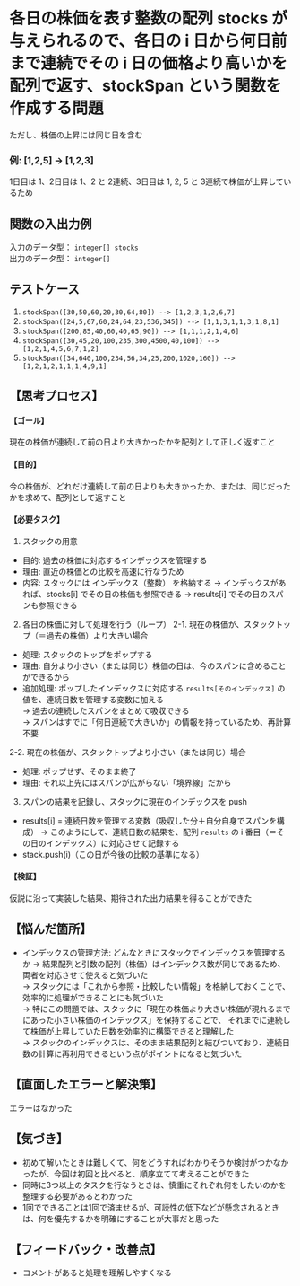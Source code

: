 # 各日の株価を表す整数の配列 stocks が与えられるので、各日の i 日から何日前まで連続でその i 日の価格より高いかを配列で返す、stockSpan という関数を作成する問題
ただし、株価の上昇には同じ日を含む

### 例: [1,2,5] → [1,2,3] 
1日目は 1、2日目は 1、2 と 2連続、3日目は 1, 2, 5 と 3連続で株価が上昇しているため

## 関数の入出力例
入力のデータ型： `integer[] stocks`  
出力のデータ型： `integer[]`  


## テストケース
1. `stockSpan([30,50,60,20,30,64,80]) --> [1,2,3,1,2,6,7]`  
2. `stockSpan([24,5,67,60,24,64,23,536,345]) --> [1,1,3,1,1,3,1,8,1]`  
3. `stockSpan([200,85,40,60,40,65,90]) --> [1,1,1,2,1,4,6]`  
4. `stockSpan([30,45,20,100,235,300,4500,40,100]) --> [1,2,1,4,5,6,7,1,2]`  
5. `stockSpan([34,640,100,234,56,34,25,200,1020,160]) --> [1,2,1,2,1,1,1,4,9,1]`  


## 【思考プロセス】
#### 【ゴール】  
現在の株価が連続して前の日より大きかったかを配列として正しく返すこと

#### 【目的】
今の株価が、どれだけ連続して前の日よりも大きかったか、または、同じだったかを求めて、配列として返すこと  
  
#### 【必要タスク】
1. スタックの用意
- 目的: 過去の株価に対応するインデックスを管理する
- 理由: 直近の株価との比較を高速に行なうため
- 内容: スタックには インデックス（整数） を格納する
→ インデックスがあれば、stocks[i] でその日の株価も参照できる
→ results[i] でその日のスパンも参照できる

2. 各日の株価に対して処理を行う（ループ）
2-1. 現在の株価が、スタックトップ（＝過去の株価）より大きい場合  
- 処理: スタックのトップをポップする
- 理由: 自分より小さい（または同じ）株価の日は、今のスパンに含めることができるから
- 追加処理: ポップしたインデックスに対応する `results[そのインデックス]` の値を、連続日数を管理する変数に加える  
→ 過去の連続したスパンをまとめて吸収できる  
→ スパンはすでに「何日連続で大きいか」の情報を持っているため、再計算不要  

2-2. 現在の株価が、スタックトップより小さい（または同じ）場合  
- 処理: ポップせず、そのまま終了
- 理由: それ以上先にはスパンが広がらない「境界線」だから

3. スパンの結果を記録し、スタックに現在のインデックスを push
- results[i] = 連続日数を管理する変数（吸収した分＋自分自身でスパンを構成）
→ このようにして、連続日数の結果を、配列 `results` の i 番目（＝その日のインデックス）に対応させて記録する
- stack.push(i)（この日が今後の比較の基準になる）
 
#### 【検証】  
仮説に沿って実装した結果、期待された出力結果を得ることができた

## 【悩んだ箇所】
- インデックスの管理方法: どんなときにスタックでインデックスを管理するか
→ 結果配列と引数の配列（株価）はインデックス数が同じであるため、両者を対応させて使えると気づいた  
→ スタックには「これから参照・比較したい情報」を格納しておくことで、効率的に処理ができることにも気づいた  
→ 特にこの問題では、スタックに「現在の株価より大きい株価が現れるまでにあった小さい株価のインデックス」を保持することで、
それまでに連続して株価が上昇していた日数を効率的に構築できると理解した  
→ スタックのインデックスは、そのまま結果配列と結びついており、連続日数の計算に再利用できるという点がポイントになると気づいた  

## 【直面したエラーと解決策】
エラーはなかった

## 【気づき】
- 初めて解いたときは難しくて、何をどうすればわかりそうか検討がつかなかったが、今回は初回と比べると、順序立てて考えることができた
- 同時に3つ以上のタスクを行なうときは、慎重にそれぞれ何をしたいのかを整理する必要があるとわかった
- 1回でできることは1回で済ませるが、可読性の低下などが懸念されるときは、何を優先するかを明確にすることが大事だと思った

## 【フィードバック・改善点】
- コメントがあると処理を理解しやすくなる